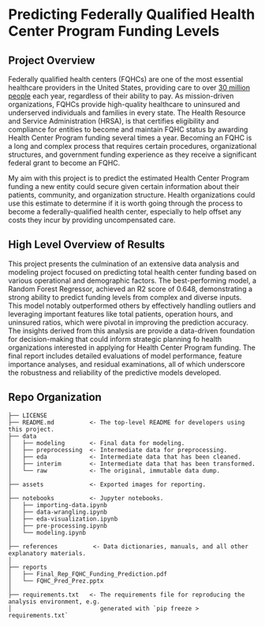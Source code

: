 # Predicting Federally Qualified Health Center Program Funding Levels

## Project Overview
Federally qualified health centers (FQHCs) are one of the most essential healthcare providers in the United States, providing care to over [30 million people](https://bphc.hrsa.gov/about-health-center-program/impact-health-center-program) each year, regardless of their ability to pay. As mission-driven organizations, FQHCs provide high-quality healthcare to uninsured and underserved individuals and families in every state. The Health Resource and Service Administration (HRSA), is that certifies eligibility and compliance for entities to become and maintain FQHC status by awarding Health Center Program funding several times a year. Becoming an FQHC is a long and complex process that requires certain procedures, organizational structures, and government funding experience as they receive a significant federal grant to become an FQHC. 

My aim with this project is to predict the estimated Health Center Program funding a new entity could secure given certain information about their patients, community, and organization structure. Health organizations could use this estimate to determine if it is worth going through the process to become a federally-qualified health center, especially to help offset any costs they incur by providing uncompensated care. 

## High Level Overview of Results
This project presents the culmination of an extensive data analysis and modeling project focused on predicting total health center funding based on various operational and demographic factors. The best-performing model, a Random Forest Regressor, achieved an R2 score of 0.648, demonstrating a strong ability to predict funding levels from complex and diverse inputs. This model notably outperformed others by effectively handling outliers and leveraging important features like total patients, operation hours, and uninsured ratios, which were pivotal in improving the prediction accuracy. The insights derived from this analysis are provide a data-driven foundation for decision-making that could inform strategic planning fo health organizations interested in applying for Health Center Program funding. The final report includes detailed evaluations of model performance, feature importance analyses, and residual examinations, all of which underscore the robustness and reliability of the predictive models developed.

## Repo Organization
```
├── LICENSE
├── README.md          <- The top-level README for developers using this project.
├── data
│   ├── modeling       <- Final data for modeling.
│   ├── preprocessing  <- Intermediate data for preprocessing.
│   ├── eda            <- Intermediate data that has been cleaned.
│   ├── interim        <- Intermediate data that has been transformed.
│   └── raw            <- The original, immutable data dump.
│
├── assets             <- Exported images for reporting.
│
├── notebooks          <- Jupyter notebooks. 
│   ├── importing-data.ipynb
│   ├── data-wrangling.ipynb
│   ├── eda-visualization.ipynb
│   ├── pre-processing.ipynb
│   └── modeling.ipynb 
│
├── references          <- Data dictionaries, manuals, and all other explanatory materials.
│
├── reports
│   ├── Final_Rep_FQHC_Funding_Prediction.pdf
│   └── FQHC_Pred_Prez.pptx 
│                      
├── requirements.txt   <- The requirements file for reproducing the analysis environment, e.g.
│                         generated with `pip freeze > requirements.txt`
```